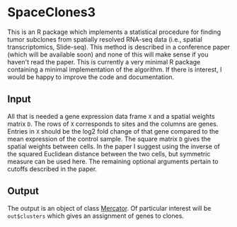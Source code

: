 # SpaceClones3

This is an R package which implements a statistical procedure for finding tumor subclones from spatially resolved RNA-seq data (i.e., spatial transcriptomics, Slide-seq).
This method is described in a conference paper (which will be available soon) and none of this will make sense if you haven't read the paper. This is currently a very minimal 
R package containing a minimal implementation of the algorithm. If there is interest, I would be happy to improve the code and documentation. 

## Input 

All that is needed a gene expression data frame `X` and a spatial weights matrix `D`. The rows of `X` corresponds to sites and the columns are genes. Entries in `X` should be the log2 fold change
of that gene compared to the mean expression of the control sample. The square matrix `D` gives the spatial weights between cells. In the paper I suggest using the inverse of the
squared Euclidean distance between the two cells, but symmetric measure can be used here. The remaining optional arguments pertain to cutoffs described in the paper.

## Output 

The output is an object of class [Mercator](https://CRAN.R-project.org/package=Mercator). Of particular interest will be `out$clusters` which gives an assignment of genes to clones. 
